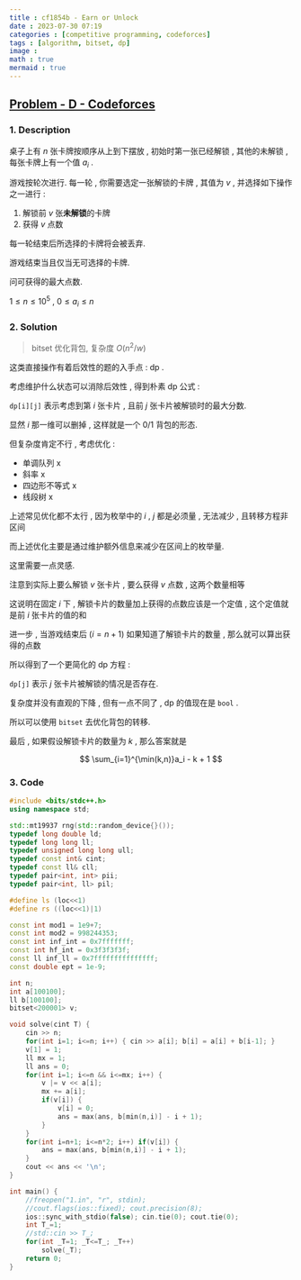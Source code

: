 ```yaml
---
title : cf1854b - Earn or Unlock
date : 2023-07-30 07:19
categories : [competitive programming, codeforces]
tags : [algorithm, bitset, dp]
image :
math : true
mermaid : true
---
```


## [Problem - D - Codeforces](https://codeforces.com/contest/1855/problem/D)

### 1. Description

桌子上有 $n$ 张卡牌按顺序从上到下摆放 , 初始时第一张已经解锁 , 其他的未解锁 , 每张卡牌上有一个值 $a_i$ .

游戏按轮次进行. 每一轮 , 你需要选定一张解锁的卡牌 , 其值为 $v$ , 并选择如下操作之一进行 :

1. 解锁前 $v$ 张**未解锁**的卡牌
2. 获得 $v$ 点数

每一轮结束后所选择的卡牌将会被丢弃.

游戏结束当且仅当无可选择的卡牌.

问可获得的最大点数.

$1 \leq n \leq 10^5$ , $0 \leq a_i \leq n$

### 2. Solution

> bitset 优化背包, 复杂度 $O(n^2/w)$

这类直接操作有着后效性的题的入手点 : dp .

考虑维护什么状态可以消除后效性 , 得到朴素 dp 公式 :

`dp[i][j]` 表示考虑到第 $i$ 张卡片 , 且前 $j$ 张卡片被解锁时的最大分数.

显然 $i$ 那一维可以删掉 , 这样就是一个 0/1 背包的形态.

但复杂度肯定不行 , 考虑优化 :

- 单调队列 x
- 斜率 x
- 四边形不等式 x
- 线段树 x

上述常见优化都不太行 , 因为枚举中的 $i$ , $j$ 都是必须量 , 无法减少 , 且转移方程非区间

而上述优化主要是通过维护额外信息来减少在区间上的枚举量.

这里需要一点灵感.

注意到实际上要么解锁 $v$ 张卡片 , 要么获得 $v$ 点数 , 这两个数量相等

这说明在固定 $i$ 下 , 解锁卡片的数量加上获得的点数应该是一个定值 , 这个定值就是前 $i$ 张卡片的值的和

进一步 , 当游戏结束后 ($i=n+1$) 如果知道了解锁卡片的数量 , 那么就可以算出获得的点数

所以得到了一个更简化的 dp 方程 :

`dp[j]`  表示 $j$ 张卡片被解锁的情况是否存在.

复杂度并没有直观的下降 , 但有一点不同了 , dp 的值现在是 `bool` .

所以可以使用 `bitset` 去优化背包的转移.

最后 , 如果假设解锁卡片的数量为 $k$ , 那么答案就是

$$
\sum_{i=1}^{\min(k,n)}a_i - k + 1
$$

### 3. Code

```cpp
#include <bits/stdc++.h>
using namespace std;

std::mt19937 rng(std::random_device{}());
typedef long double ld;
typedef long long ll;
typedef unsigned long long ull;
typedef const int& cint;
typedef const ll& cll;
typedef pair<int, int> pii;
typedef pair<int, ll> pil;

#define ls (loc<<1)
#define rs ((loc<<1)|1)

const int mod1 = 1e9+7;
const int mod2 = 998244353;
const int inf_int = 0x7fffffff;
const int hf_int = 0x3f3f3f3f;
const ll inf_ll = 0x7fffffffffffffff;
const double ept = 1e-9;

int n;
int a[100100];
ll b[100100];
bitset<200001> v;

void solve(cint T) {
    cin >> n;
    for(int i=1; i<=n; i++) { cin >> a[i]; b[i] = a[i] + b[i-1]; }
    v[1] = 1;
    ll mx = 1;
    ll ans = 0;
    for(int i=1; i<=n && i<=mx; i++) {
        v |= v << a[i];
        mx += a[i];
        if(v[i]) {
            v[i] = 0;
            ans = max(ans, b[min(n,i)] - i + 1);
        }
    }
    for(int i=n+1; i<=n*2; i++) if(v[i]) {
        ans = max(ans, b[min(n,i)] - i + 1);
    }
    cout << ans << '\n';
}

int main() {
    //freopen("1.in", "r", stdin);
    //cout.flags(ios::fixed); cout.precision(8);
    ios::sync_with_stdio(false); cin.tie(0); cout.tie(0);
    int T_=1;
    //std::cin >> T_;
    for(int _T=1; _T<=T_; _T++)
        solve(_T);
    return 0;
}
```

